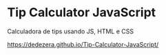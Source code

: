 # Tip Calculator JavaScript
 Calculadora de tips usando JS, HTML e CSS

https://dedezera.github.io/Tip-Calculator-JavaScript/
